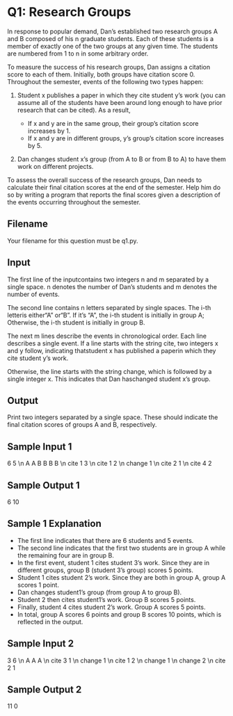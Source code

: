 # Q1: Research Groups

In response to popular demand, Dan’s established two research groups A and B composed of his n graduate students. Each of these students is a member of exactly one of the two groups at any given time. The students are numbered from 1 to n in some arbitrary order.

To measure the success of his research groups, Dan assigns a citation score to 
each of them. Initially, both groups have citation score 0. Throughout the 
semester, events of the following two types happen:

1. Student x publishes a paper in which they cite student y’s work (you can assume all of the students have been around long enough to have prior research that can be cited). As a result,

    * If x and y are in the same group, their group’s citation score increases by 1.
    * If x and y are in different groups, y’s group’s citation score increases by 5.

2. Dan changes student x’s group (from A to B or from B to A) to have them work on different projects.

To assess the overall success of the research groups, Dan needs to calculate their final citation scores at the end of the semester. Help him do so by writing a program that reports the final scores given a description of the events occurring throughout the semester.

## Filename

Your filename for this question must be q1.py.

## Input 

The first line of the inputcontains two integers n and m separated by a single space. n denotes the number of Dan’s students and m denotes the number of events. 

The second line contains n letters separated by single spaces. The i-th letteris either“A” or“B”. If it’s “A”, the i-th student is initially in group A; Otherwise, the i-th student is initially in group B. 

The next m lines describe the events in chronological order. Each line describes a single event. If a line starts with the string cite, two integers x and y follow, indicating thatstudent x has published a paperin which they cite student y’s work. 

Otherwise, the line starts with the string change, which is followed by a single integer x. This indicates that Dan haschanged student x’s group. 

## Output 

Print two integers separated by a single space. These should indicate the final citation scores of groups A and B, respectively. 

## Sample Input 1 

6 5 \n
A A B B B B \n
cite 1 3 \n
cite 1 2 \n
change 1 \n
cite 2 1 \n
cite 4 2 

## Sample Output 1 

6 10 

## Sample 1 Explanation 

* The first line indicates that there are 6 students and 5 events. 
* The second line indicates that the first two students are in group A while the remaining four are in group B.
* In the first event, student 1 cites student 3’s work. Since they are in different groups, group B (student 3’s group) scores 5 points. 
* Student 1 cites student 2’s work. Since they are both in group A, group A scores 1 point. 
* Dan changes student1’s group (from group A to group B). 
* Student 2 then cites student1’s work. Group B scores 5 points. 
* Finally, student 4 cites student 2’s work. Group A scores 5 points. 
* In total, group A scores 6 points and group B scores 10 points, which is reflected in the output. 

## Sample Input 2 
3 6 \n
A A A \n
cite 3 1 \n 
change 1 \n
cite 1 2 \n
change 1 \n
change 2 \n
cite 2 1 

## Sample Output 2 

11 0